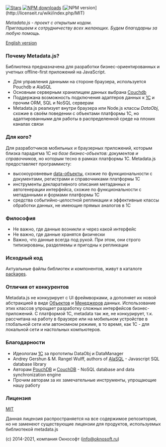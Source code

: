 [![Stars](https://img.shields.io/github/stars/oknosoft/metadata.js.svg?label=Github%20%E2%98%85&a)](https://github.com/oknosoft/metadata.js/stargazers)
[![NPM downloads](http://img.shields.io/npm/dm/metadata-js.svg?style=flat&label=npm%20downloads)](https://npmjs.org/package/metadata-js?)
[![NPM version](https://img.shields.io/npm/l/metadata-js.svg?)](http://licenseit.ru/wiki/index.php/MIT)

_Metadata.js - проект с открытым кодом.<br />Приглашаем к сотрудничеству всех желающих. Будем благодарны за любую помощь._

[English version](README.en.md)

### Почему Metadata.js?
Библиотека предназначена для разработки бизнес-ориентированных и учетных offline-first приложений на JavaScript.
- Для управления данными на стороне браузера, используется Pouchdb и AlaSQL
- Основным серверным хранилищем данных выбрана [Couchdb](https://couchdb.apache.org/)
- Поддержана возможность подключения адаптеров данных к [1С](http://v8.1c.ru/overview/Platform.htm) и прочим ORM, SQL и NoSQL серверам
- Metadata.js реализует внутри браузера или Node.js классы _DataObj_, схожие в своём поведении с объектами платформы 1С, но адаптированными для работы в распределенной среде на плохих каналах связи

### Для кого?
Для разработчиков мобильных и браузерных приложений, которым близка парадигма 1С _на базе бизнес-объектов: документов и справочников_, но которым тесно в рамках платформы 1С.
Metadata.js предоставляет программисту:
- высокоуровневые [data-объекты](http://www.oknosoft.ru/upzp/apidocs/classes/DataObj.html), схожие по функциональности с документами, регистрами и справочниками платформы 1С
- инструменты декларативного описания метаданных и автогенерации интерфейса, схожие по функциональности с метаданными и формами платформы 1С
- средства событийно-целостной репликации и эффективные классы обработки данных, не имеющие прямых аналогов в 1С

### Философия
- Не важно, где данные возникли и через какой интерфейс
- Не важно, где данные хранятся физически
- Важно, что данные всегда под рукой. При этом, они строго типизированы, разделяемы и пригодны к репликации

### Исходный код
Актуальные файлы библиотек и компонентов, живут в каталоге [packages](https://github.com/oknosoft/metadata.js/tree/v3/packages).

### Отличия от конкурентов
Metadata.js не конкурирует с UI фреймворками, а дополняет их новой абстракцией в виде [Объектов](http://www.oknosoft.ru/upzp/apidocs/classes/DataObj.html) и [Менеджеров](http://www.oknosoft.ru/upzp/apidocs/classes/DataManager.html) данных. Использование этих классов упрощает разработку сложных интерфейсов бизнес-приложений.
С платформой 1С, metadata так же, не конкурирует, т.к. рассчитана на работу в браузере или на мобильном устройстве в глобальной сети или автономном режиме, в то время, как 1С - для локальной сети и настольных компьютеров.

### Благодарности
- Идеологам [1С](https://v8.1c.ru/overview/Term_000000586.htm#06) за прототипы DataObj и DataManager
- Andrey Gershun & M. Rangel Wulff, authors of [AlaSQL](https://github.com/agershun/alasql) - Javascript SQL database library
- Авторам [PouchDB](http://pouchdb.com/) и [CouchDB](http://couchdb.apache.org/) - NoSQL database and data synchronization engine
- Прочим авторам за их замечательные инструменты, упрощающие нашу работу

### Лицензия
[MIT](LICENSE)

Данная лицензия распространяется на все содержимое репозитория, но не заменеют существующие лицензии для продуктов, используемых библиотекой metadata.js

(c) 2014-2021, компания Окнософт (info@oknosoft.ru)
